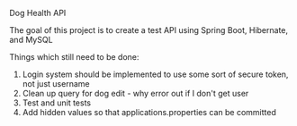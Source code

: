 Dog Health API



The goal of this project is to create a test API using Spring Boot, Hibernate, and MySQL


Things which still need to be done:

1. Login system should be implemented to use some sort of secure token, not just username
2. Clean up query for dog edit - why error out if I don't get user
3. Test and unit tests
4. Add hidden values so that applications.properties can be committed

